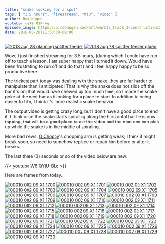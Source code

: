 ```yaml
---
title: "snake looking for a spot"
tags: [ "3.5 hours", "livestream", "mt3", "video" ]
author: Rob Nugen
youtube: ug7B-M3P-Ag
episode_image: https://b.robnugen.com/art/marble_track_3/construction/2018/2018_aug_28_planning_splitter_feeder.jpg
date: 2018-08-28T11:58:30+09:00
---
```


[![2018 aug 28 planning splitter feeder](//b.robnugen.com/art/marble_track_3/construction/2018/thumbs/2018_aug_28_planning_splitter_feeder.jpg)](//b.robnugen.com/art/marble_track_3/construction/2018/2018_aug_28_planning_splitter_feeder.jpg)
[![2018 aug 28 splitter feeder glued](//b.robnugen.com/art/marble_track_3/construction/2018/thumbs/2018_aug_28_splitter_feeder_glued.jpg)](//b.robnugen.com/art/marble_track_3/construction/2018/2018_aug_28_splitter_feeder_glued.jpg)


Wow; I just finished streaming for 3.5 hours, (during which I could
have run off to teach a lesson.  I am super happy that I turned it
down.  Would have been frustrating to run off and do that,) and I feel
happy happy to be so productive here.

The trickest part today was dealing with the snake; they are far
harder to manipulate than I anticipated!  That is why the snake does
not slide off the bar it's on; that would have chewed up too much
time, so I made the snake poke at the next bar as if looking for a
place to start.  In addition to being easier to film, I think it's
more realistic snake behavior.

The output video is getting crazy long, but I don't have a good place
to end it.  I think once the snake starts spiraling along the
horizontal bar he is now tapping, that will be a good place to cut the
video and the next one can pick up while the snake is in the middle of
spiraling.

More bad news: [G Choppy](/g_choppy/)'s chopping arm is getting weak; I think it
might break soon, so need to somehow replace or repair him before or
after it breaks.

The last three (3) seconds or so of the video below are new:

{{< youtube W6IQYjU-BLc >}}

Here are frames from today.

[![00010 002 09 X1 1700](//b.robnugen.com/art/marble_track_3/frames/2018/thumbs/00010_002_09_X1_1700.jpg)](//b.robnugen.com/art/marble_track_3/frames/2018/00010_002_09_X1_1700.jpg)
[![00010 002 09 X1 1701](//b.robnugen.com/art/marble_track_3/frames/2018/thumbs/00010_002_09_X1_1701.jpg)](//b.robnugen.com/art/marble_track_3/frames/2018/00010_002_09_X1_1701.jpg)
[![00010 002 09 X1 1702](//b.robnugen.com/art/marble_track_3/frames/2018/thumbs/00010_002_09_X1_1702.jpg)](//b.robnugen.com/art/marble_track_3/frames/2018/00010_002_09_X1_1702.jpg)
[![00010 002 09 X1 1703](//b.robnugen.com/art/marble_track_3/frames/2018/thumbs/00010_002_09_X1_1703.jpg)](//b.robnugen.com/art/marble_track_3/frames/2018/00010_002_09_X1_1703.jpg)
[![00010 002 09 X1 1704](//b.robnugen.com/art/marble_track_3/frames/2018/thumbs/00010_002_09_X1_1704.jpg)](//b.robnugen.com/art/marble_track_3/frames/2018/00010_002_09_X1_1704.jpg)
[![00010 002 09 X1 1705](//b.robnugen.com/art/marble_track_3/frames/2018/thumbs/00010_002_09_X1_1705.jpg)](//b.robnugen.com/art/marble_track_3/frames/2018/00010_002_09_X1_1705.jpg)
[![00010 002 09 X1 1706](//b.robnugen.com/art/marble_track_3/frames/2018/thumbs/00010_002_09_X1_1706.jpg)](//b.robnugen.com/art/marble_track_3/frames/2018/00010_002_09_X1_1706.jpg)
[![00010 002 09 X1 1707](//b.robnugen.com/art/marble_track_3/frames/2018/thumbs/00010_002_09_X1_1707.jpg)](//b.robnugen.com/art/marble_track_3/frames/2018/00010_002_09_X1_1707.jpg)
[![00010 002 09 X1 1708](//b.robnugen.com/art/marble_track_3/frames/2018/thumbs/00010_002_09_X1_1708.jpg)](//b.robnugen.com/art/marble_track_3/frames/2018/00010_002_09_X1_1708.jpg)
[![00010 002 09 X1 1709](//b.robnugen.com/art/marble_track_3/frames/2018/thumbs/00010_002_09_X1_1709.jpg)](//b.robnugen.com/art/marble_track_3/frames/2018/00010_002_09_X1_1709.jpg)
[![00010 002 09 X1 1710](//b.robnugen.com/art/marble_track_3/frames/2018/thumbs/00010_002_09_X1_1710.jpg)](//b.robnugen.com/art/marble_track_3/frames/2018/00010_002_09_X1_1710.jpg)
[![00010 002 09 X1 1711](//b.robnugen.com/art/marble_track_3/frames/2018/thumbs/00010_002_09_X1_1711.jpg)](//b.robnugen.com/art/marble_track_3/frames/2018/00010_002_09_X1_1711.jpg)
[![00010 002 09 X1 1712](//b.robnugen.com/art/marble_track_3/frames/2018/thumbs/00010_002_09_X1_1712.jpg)](//b.robnugen.com/art/marble_track_3/frames/2018/00010_002_09_X1_1712.jpg)
[![00010 002 09 X1 1713](//b.robnugen.com/art/marble_track_3/frames/2018/thumbs/00010_002_09_X1_1713.jpg)](//b.robnugen.com/art/marble_track_3/frames/2018/00010_002_09_X1_1713.jpg)
[![00010 002 09 X1 1714](//b.robnugen.com/art/marble_track_3/frames/2018/thumbs/00010_002_09_X1_1714.jpg)](//b.robnugen.com/art/marble_track_3/frames/2018/00010_002_09_X1_1714.jpg)
[![00010 002 09 X1 1715](//b.robnugen.com/art/marble_track_3/frames/2018/thumbs/00010_002_09_X1_1715.jpg)](//b.robnugen.com/art/marble_track_3/frames/2018/00010_002_09_X1_1715.jpg)
[![00010 002 09 X1 1716](//b.robnugen.com/art/marble_track_3/frames/2018/thumbs/00010_002_09_X1_1716.jpg)](//b.robnugen.com/art/marble_track_3/frames/2018/00010_002_09_X1_1716.jpg)
[![00010 002 09 X1 1717](//b.robnugen.com/art/marble_track_3/frames/2018/thumbs/00010_002_09_X1_1717.jpg)](//b.robnugen.com/art/marble_track_3/frames/2018/00010_002_09_X1_1717.jpg)
[![00010 002 09 X1 1718](//b.robnugen.com/art/marble_track_3/frames/2018/thumbs/00010_002_09_X1_1718.jpg)](//b.robnugen.com/art/marble_track_3/frames/2018/00010_002_09_X1_1718.jpg)
[![00010 002 09 X1 1719](//b.robnugen.com/art/marble_track_3/frames/2018/thumbs/00010_002_09_X1_1719.jpg)](//b.robnugen.com/art/marble_track_3/frames/2018/00010_002_09_X1_1719.jpg)
[![00010 002 09 X1 1720](//b.robnugen.com/art/marble_track_3/frames/2018/thumbs/00010_002_09_X1_1720.jpg)](//b.robnugen.com/art/marble_track_3/frames/2018/00010_002_09_X1_1720.jpg)
[![00010 002 09 X1 1721](//b.robnugen.com/art/marble_track_3/frames/2018/thumbs/00010_002_09_X1_1721.jpg)](//b.robnugen.com/art/marble_track_3/frames/2018/00010_002_09_X1_1721.jpg)
[![00010 002 09 X1 1722](//b.robnugen.com/art/marble_track_3/frames/2018/thumbs/00010_002_09_X1_1722.jpg)](//b.robnugen.com/art/marble_track_3/frames/2018/00010_002_09_X1_1722.jpg)
[![00010 002 09 X1 1723](//b.robnugen.com/art/marble_track_3/frames/2018/thumbs/00010_002_09_X1_1723.jpg)](//b.robnugen.com/art/marble_track_3/frames/2018/00010_002_09_X1_1723.jpg)
[![00010 002 09 X1 1724](//b.robnugen.com/art/marble_track_3/frames/2018/thumbs/00010_002_09_X1_1724.jpg)](//b.robnugen.com/art/marble_track_3/frames/2018/00010_002_09_X1_1724.jpg)
[![00010 002 09 X1 1725](//b.robnugen.com/art/marble_track_3/frames/2018/thumbs/00010_002_09_X1_1725.jpg)](//b.robnugen.com/art/marble_track_3/frames/2018/00010_002_09_X1_1725.jpg)
[![00010 002 09 X1 1726](//b.robnugen.com/art/marble_track_3/frames/2018/thumbs/00010_002_09_X1_1726.jpg)](//b.robnugen.com/art/marble_track_3/frames/2018/00010_002_09_X1_1726.jpg)
[![00010 002 09 X1 1727](//b.robnugen.com/art/marble_track_3/frames/2018/thumbs/00010_002_09_X1_1727.jpg)](//b.robnugen.com/art/marble_track_3/frames/2018/00010_002_09_X1_1727.jpg)
[![00010 002 09 X1 1728](//b.robnugen.com/art/marble_track_3/frames/2018/thumbs/00010_002_09_X1_1728.jpg)](//b.robnugen.com/art/marble_track_3/frames/2018/00010_002_09_X1_1728.jpg)
[![00010 002 09 X1 1729](//b.robnugen.com/art/marble_track_3/frames/2018/thumbs/00010_002_09_X1_1729.jpg)](//b.robnugen.com/art/marble_track_3/frames/2018/00010_002_09_X1_1729.jpg)
[![00010 002 09 X1 1730](//b.robnugen.com/art/marble_track_3/frames/2018/thumbs/00010_002_09_X1_1730.jpg)](//b.robnugen.com/art/marble_track_3/frames/2018/00010_002_09_X1_1730.jpg)
